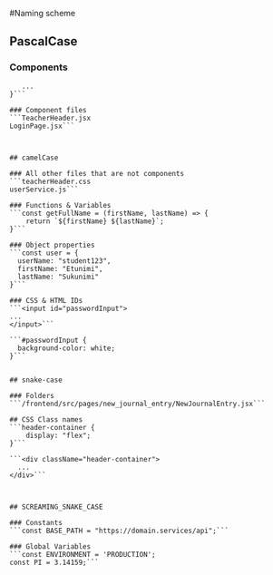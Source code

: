 #Naming scheme
## PascalCase

### Components
```const TeacherHeader = () => {
   ...
}```

### Component files
```TeacherHeader.jsx
LoginPage.jsx```



## camelCase

### All other files that are not components
```teacherHeader.css
userService.js```

### Functions & Variables
```const getFullName = (firstName, lastName) => {
    return `${firstName} ${lastName}`;
}```

### Object properties
```const user = {
  userName: "student123",
  firstName: "Etunimi",
  lastName: "Sukunimi"
}```

### CSS & HTML IDs
```<input id="passwordInput">
...
</input>```

```#passwordInput {
  background-color: white;
}```


## snake-case

### Folders
```/frontend/src/pages/new_journal_entry/NewJournalEntry.jsx```

## CSS Class names
```header-container {
    display: "flex";
}```

```<div className="header-container">
  ...
</div>```



## SCREAMING_SNAKE_CASE

### Constants
```const BASE_PATH = "https://domain.services/api";```

### Global Variables
```const ENVIRONMENT = 'PRODUCTION';
const PI = 3.14159;```
